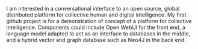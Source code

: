 I am interested in a conversational interface to an open source, global distributed platform for collective human and digital intelligence. 
My first github project is for a demonstration of concept of a platform for collective intelligence.
Components could include Open WebUI for the front end, a language model adapted to act as an interface to databases in the middle, and a hybrid vector and graph database such as Neo4J in the back end.

<!---
Jkintree2/Jkintree2 is a ✨ special ✨ repository because its `README.md` (this file) appears on your GitHub profile.
You can click the Preview link to take a look at your changes.
--->
